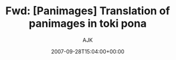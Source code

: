 ---
title: 'Fwd: [Panimages] Translation of panimages in toki pona'
posts: 3
hash: 't887'
author: 'AJK'
date: 2007-09-28T15:04:00+00:00
sources:
  - http://forums.tokipona.org/viewtopic.php%3Ft=887.html
---